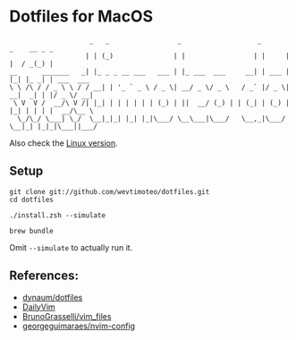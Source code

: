 # Dotfiles for MacOS

```
                    _   _                 _                   _       _    __ _ _
                   | | (_)               | |                 | |     | |  / _(_) |
__      _______   _| |_ _ _ __ ___   ___ | |_ ___  ___     __| | ___ | |_| |_ _| | ___  ___
\ \ /\ / / _ \ \ / / __| | '_ ` _ \ / _ \| __/ _ \/ _ \   / _` |/ _ \| __|  _| | |/ _ \/ __|
 \ V  V /  __/\ V /| |_| | | | | | | (_) | ||  __/ (_) | | (_| | (_) | |_| | | | |  __/\__ \
  \_/\_/ \___| \_/  \__|_|_| |_| |_|\___/ \__\___|\___/   \__,_|\___/ \__|_| |_|_|\___||___/

```

Also check the [Linux version](https://github.com/wevtimoteo/dotfiles/tree/linux).

## Setup

```
git clone git://github.com/wevtimoteo/dotfiles.git
cd dotfiles

./install.zsh --simulate

brew bundle
```

Omit `--simulate` to actually run it.

## References:

- [dynaum/dotfiles](https://github.com/dynaum/dotfiles)
- [DailyVim](http://dailyvim.tumblr.com)
- [BrunoGrasselli/vim_files](https://github.com/BrunoGrasselli/vim_files)
- [georgeguimaraes/nvim-config](https://github.com/georgeguimaraes/nvim-config)
